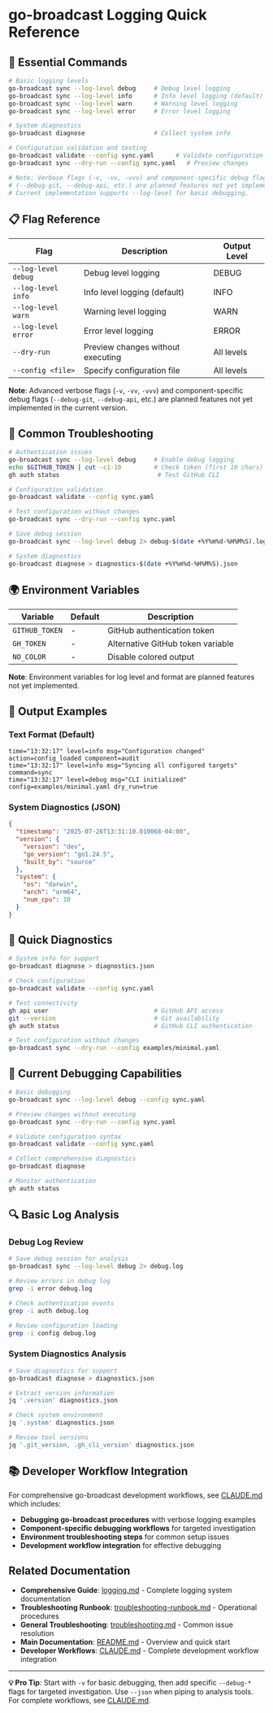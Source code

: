 # go-broadcast Logging Quick Reference

## 🚀 Essential Commands

```bash
# Basic logging levels
go-broadcast sync --log-level debug     # Debug level logging
go-broadcast sync --log-level info      # Info level logging (default)
go-broadcast sync --log-level warn      # Warning level logging
go-broadcast sync --log-level error     # Error level logging

# System diagnostics
go-broadcast diagnose                   # Collect system info

# Configuration validation and testing
go-broadcast validate --config sync.yaml      # Validate configuration
go-broadcast sync --dry-run --config sync.yaml   # Preview changes

# Note: Verbose flags (-v, -vv, -vvv) and component-specific debug flags
# (--debug-git, --debug-api, etc.) are planned features not yet implemented.
# Current implementation supports --log-level for basic debugging.
```

## 📋 Flag Reference

| Flag                | Description                       | Output Level |
|---------------------|-----------------------------------|--------------|
| `--log-level debug` | Debug level logging               | DEBUG        |
| `--log-level info`  | Info level logging (default)      | INFO         |
| `--log-level warn`  | Warning level logging             | WARN         |
| `--log-level error` | Error level logging               | ERROR        |
| `--dry-run`         | Preview changes without executing | All levels   |
| `--config <file>`   | Specify configuration file        | All levels   |

**Note**: Advanced verbose flags (`-v`, `-vv`, `-vvv`) and component-specific debug flags (`--debug-git`, `--debug-api`, etc.) are planned features not yet implemented in the current version.

## 🔧 Common Troubleshooting

```bash
# Authentication issues
go-broadcast sync --log-level debug     # Enable debug logging
echo $GITHUB_TOKEN | cut -c1-10         # Check token (first 10 chars)
gh auth status                           # Test GitHub CLI

# Configuration validation
go-broadcast validate --config sync.yaml

# Test configuration without changes
go-broadcast sync --dry-run --config sync.yaml

# Save debug session
go-broadcast sync --log-level debug 2> debug-$(date +%Y%m%d-%H%M%S).log

# System diagnostics
go-broadcast diagnose > diagnostics-$(date +%Y%m%d-%H%M%S).json
```

## 🌍 Environment Variables

| Variable       | Default | Description                       |
|----------------|---------|-----------------------------------|
| `GITHUB_TOKEN` | -       | GitHub authentication token       |
| `GH_TOKEN`     | -       | Alternative GitHub token variable |
| `NO_COLOR`     | -       | Disable colored output            |

**Note**: Environment variables for log level and format are planned features not yet implemented.

## 📄 Output Examples

### Text Format (Default)
```
time="13:32:17" level=info msg="Configuration changed" action=config_loaded component=audit
time="13:32:17" level=info msg="Syncing all configured targets" command=sync
time="13:32:17" level=debug msg="CLI initialized" config=examples/minimal.yaml dry_run=true
```

### System Diagnostics (JSON)
```json
{
  "timestamp": "2025-07-26T13:31:10.010068-04:00",
  "version": {
    "version": "dev",
    "go_version": "go1.24.5",
    "built_by": "source"
  },
  "system": {
    "os": "darwin",
    "arch": "arm64",
    "num_cpu": 10
  }
}
```

## 🚨 Quick Diagnostics

```bash
# System info for support
go-broadcast diagnose > diagnostics.json

# Check configuration
go-broadcast validate --config sync.yaml

# Test connectivity
gh api user                             # GitHub API access
git --version                           # Git availability
gh auth status                          # GitHub CLI authentication

# Test configuration without changes
go-broadcast sync --dry-run --config examples/minimal.yaml
```

## 🎯 Current Debugging Capabilities

```bash
# Basic debugging
go-broadcast sync --log-level debug --config sync.yaml

# Preview changes without executing
go-broadcast sync --dry-run --config sync.yaml

# Validate configuration syntax
go-broadcast validate --config sync.yaml

# Collect comprehensive diagnostics
go-broadcast diagnose

# Monitor authentication
gh auth status
```

## 🔍 Basic Log Analysis

### Debug Log Review
```bash
# Save debug session for analysis
go-broadcast sync --log-level debug 2> debug.log

# Review errors in debug log
grep -i error debug.log

# Check authentication events
grep -i auth debug.log

# Review configuration loading
grep -i config debug.log
```

### System Diagnostics Analysis
```bash
# Save diagnostics for support
go-broadcast diagnose > diagnostics.json

# Extract version information
jq '.version' diagnostics.json

# Check system environment
jq '.system' diagnostics.json

# Review tool versions
jq '.git_version, .gh_cli_version' diagnostics.json
```

## 📚 Developer Workflow Integration

For comprehensive go-broadcast development workflows, see [CLAUDE.md](../.github/CLAUDE.md) which includes:
- **Debugging go-broadcast procedures** with verbose logging examples
- **Component-specific debugging workflows** for targeted investigation  
- **Environment troubleshooting steps** for common setup issues
- **Development workflow integration** for effective debugging

## Related Documentation

- **Comprehensive Guide**: [logging.md](logging.md) - Complete logging system documentation
- **Troubleshooting Runbook**: [troubleshooting-runbook.md](troubleshooting-runbook.md) - Operational procedures
- **General Troubleshooting**: [troubleshooting.md](troubleshooting.md) - Common issue resolution
- **Main Documentation**: [README.md](../README.md) - Overview and quick start
- **Developer Workflows**: [CLAUDE.md](../.github/CLAUDE.md) - Complete development workflow integration

---

**💡 Pro Tip**: Start with `-v` for basic debugging, then add specific `--debug-*` flags for targeted investigation. Use `--json` when piping to analysis tools. For complete workflows, see [CLAUDE.md](../.github/CLAUDE.md).
